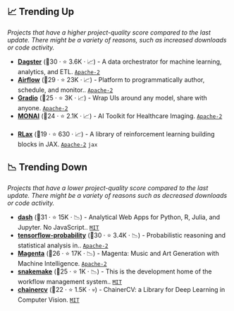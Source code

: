 ## 📈 Trending Up

_Projects that have a higher project-quality score compared to the last update. There might be a variety of reasons, such as increased downloads or code activity._

- <b><a href="https://github.com/dagster-io/dagster">Dagster</a></b> (🥈30 ·  ⭐ 3.6K · 📈) - A data orchestrator for machine learning, analytics, and ETL. <code><a href="http://bit.ly/3nYMfla">Apache-2</a></code>
- <b><a href="https://github.com/apache/airflow">Airflow</a></b> (🥈29 ·  ⭐ 23K · 📈) - Platform to programmatically author, schedule, and monitor.. <code><a href="http://bit.ly/3nYMfla">Apache-2</a></code>
- <b><a href="https://github.com/gradio-app/gradio">Gradio</a></b> (🥈25 ·  ⭐ 3K · 📈) - Wrap UIs around any model, share with anyone. <code><a href="http://bit.ly/3nYMfla">Apache-2</a></code>
- <b><a href="https://github.com/Project-MONAI/MONAI">MONAI</a></b> (🥈24 ·  ⭐ 2.1K · 📈) - AI Toolkit for Healthcare Imaging. <code><a href="http://bit.ly/3nYMfla">Apache-2</a></code> <code><img src="https://git.io/JLy1Q" style="display:inline;" width="13" height="13"></code>
- <b><a href="https://github.com/deepmind/rlax">RLax</a></b> (🥉19 ·  ⭐ 630 · 📈) - A library of reinforcement learning building blocks in JAX. <code><a href="http://bit.ly/3nYMfla">Apache-2</a></code> <code>jax</code>

## 📉 Trending Down

_Projects that have a lower project-quality score compared to the last update. There might be a variety of reasons such as decreased downloads or code activity._

- <b><a href="https://github.com/plotly/dash">dash</a></b> (🥇31 ·  ⭐ 15K · 📉) - Analytical Web Apps for Python, R, Julia, and Jupyter. No JavaScript.. <code><a href="http://bit.ly/34MBwT8">MIT</a></code>
- <b><a href="https://github.com/tensorflow/probability">tensorflow-probability</a></b> (🥇30 ·  ⭐ 3.4K · 📉) - Probabilistic reasoning and statistical analysis in.. <code><a href="http://bit.ly/3nYMfla">Apache-2</a></code> <code><img src="https://git.io/JLy1A" style="display:inline;" width="13" height="13"></code>
- <b><a href="https://github.com/magenta/magenta">Magenta</a></b> (🥈26 ·  ⭐ 17K · 📉) - Magenta: Music and Art Generation with Machine Intelligence. <code><a href="http://bit.ly/3nYMfla">Apache-2</a></code> <code><img src="https://git.io/JLy1A" style="display:inline;" width="13" height="13"></code>
- <b><a href="https://github.com/snakemake/snakemake">snakemake</a></b> (🥈25 ·  ⭐ 1K · 📉) - This is the development home of the workflow management system.. <code><a href="http://bit.ly/34MBwT8">MIT</a></code>
- <b><a href="https://github.com/chainer/chainercv">chainercv</a></b> (🥉22 ·  ⭐ 1.5K · 💀) - ChainerCV: a Library for Deep Learning in Computer Vision. <code><a href="http://bit.ly/34MBwT8">MIT</a></code>

